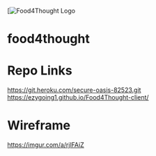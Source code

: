 [![Food4Thought Logo](https://imgur.com/2mcvXSi)

# food4thought

# Repo Links
https://git.heroku.com/secure-oasis-82523.git
https://ezygoing1.github.io/Food4Thought-client/

# Wireframe
https://imgur.com/a/rjlFAiZ
